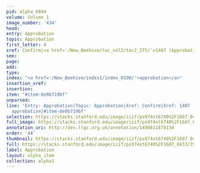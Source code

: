 ```yaml
---
pid: alpha_0044
volume: Volume 1
image_number: '434'
head: 
entry: Approbation
topic: Approbation
first_letter: A
xref: Confirm|<a href='/New_Beehive/toc_vol2/toc2_275/'>1407 [Approbation]</a>
see: 
page: 
add: 
type: 
index: "<a href='/New_Beehive/index1/index_0190/'>approbation</a>"
insertion_xref: 
insertion: 
item: "#item-8e0b719bf"
unparsed: 
line: 'Entry: Approbation|Topic: Approbation|Xref: Confirm|Xref: 1407 [Approbation]|Index:
  approbation|#item-8e0b719bf'
selection: https://stacks.stanford.edu/image/iiif/ps974xt6740%2F1607_0433/796,1524,2999,318/full/0/default.jpg
full_image: https://stacks.stanford.edu/image/iiif/ps974xt6740%2F1607_0433/full/full/0/default.jpg
annotation_uri: http://dev.llgc.org.uk/annotation/1490811870134
order: '44'
thumbnail: https://stacks.stanford.edu/image/iiif/ps974xt6740%2F1607_0433/796,1524,600,180/250,/0/default.jpg
full: https://stacks.stanford.edu/image/iiif/ps974xt6740%2F1607_0433/796,1524,2999,318/full/0/default.jpg
label: Approbation
layout: alpha_item
collection: alpha1
---
```

